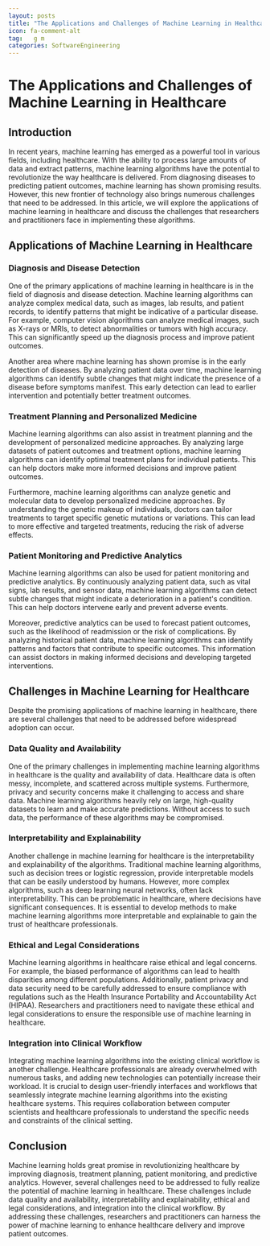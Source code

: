 ```yaml
---
layout: posts
title: "The Applications and Challenges of Machine Learning in Healthcare"
icon: fa-comment-alt
tag:   g m
categories: SoftwareEngineering
---
```



# The Applications and Challenges of Machine Learning in Healthcare

## Introduction

In recent years, machine learning has emerged as a powerful tool in various fields, including healthcare. With the ability to process large amounts of data and extract patterns, machine learning algorithms have the potential to revolutionize the way healthcare is delivered. From diagnosing diseases to predicting patient outcomes, machine learning has shown promising results. However, this new frontier of technology also brings numerous challenges that need to be addressed. In this article, we will explore the applications of machine learning in healthcare and discuss the challenges that researchers and practitioners face in implementing these algorithms.

## Applications of Machine Learning in Healthcare

### Diagnosis and Disease Detection

One of the primary applications of machine learning in healthcare is in the field of diagnosis and disease detection. Machine learning algorithms can analyze complex medical data, such as images, lab results, and patient records, to identify patterns that might be indicative of a particular disease. For example, computer vision algorithms can analyze medical images, such as X-rays or MRIs, to detect abnormalities or tumors with high accuracy. This can significantly speed up the diagnosis process and improve patient outcomes.

Another area where machine learning has shown promise is in the early detection of diseases. By analyzing patient data over time, machine learning algorithms can identify subtle changes that might indicate the presence of a disease before symptoms manifest. This early detection can lead to earlier intervention and potentially better treatment outcomes.

### Treatment Planning and Personalized Medicine

Machine learning algorithms can also assist in treatment planning and the development of personalized medicine approaches. By analyzing large datasets of patient outcomes and treatment options, machine learning algorithms can identify optimal treatment plans for individual patients. This can help doctors make more informed decisions and improve patient outcomes.

Furthermore, machine learning algorithms can analyze genetic and molecular data to develop personalized medicine approaches. By understanding the genetic makeup of individuals, doctors can tailor treatments to target specific genetic mutations or variations. This can lead to more effective and targeted treatments, reducing the risk of adverse effects.

### Patient Monitoring and Predictive Analytics

Machine learning algorithms can also be used for patient monitoring and predictive analytics. By continuously analyzing patient data, such as vital signs, lab results, and sensor data, machine learning algorithms can detect subtle changes that might indicate a deterioration in a patient's condition. This can help doctors intervene early and prevent adverse events.

Moreover, predictive analytics can be used to forecast patient outcomes, such as the likelihood of readmission or the risk of complications. By analyzing historical patient data, machine learning algorithms can identify patterns and factors that contribute to specific outcomes. This information can assist doctors in making informed decisions and developing targeted interventions.

## Challenges in Machine Learning for Healthcare

Despite the promising applications of machine learning in healthcare, there are several challenges that need to be addressed before widespread adoption can occur.

### Data Quality and Availability

One of the primary challenges in implementing machine learning algorithms in healthcare is the quality and availability of data. Healthcare data is often messy, incomplete, and scattered across multiple systems. Furthermore, privacy and security concerns make it challenging to access and share data. Machine learning algorithms heavily rely on large, high-quality datasets to learn and make accurate predictions. Without access to such data, the performance of these algorithms may be compromised.

### Interpretability and Explainability

Another challenge in machine learning for healthcare is the interpretability and explainability of the algorithms. Traditional machine learning algorithms, such as decision trees or logistic regression, provide interpretable models that can be easily understood by humans. However, more complex algorithms, such as deep learning neural networks, often lack interpretability. This can be problematic in healthcare, where decisions have significant consequences. It is essential to develop methods to make machine learning algorithms more interpretable and explainable to gain the trust of healthcare professionals.

### Ethical and Legal Considerations

Machine learning algorithms in healthcare raise ethical and legal concerns. For example, the biased performance of algorithms can lead to health disparities among different populations. Additionally, patient privacy and data security need to be carefully addressed to ensure compliance with regulations such as the Health Insurance Portability and Accountability Act (HIPAA). Researchers and practitioners need to navigate these ethical and legal considerations to ensure the responsible use of machine learning in healthcare.

### Integration into Clinical Workflow

Integrating machine learning algorithms into the existing clinical workflow is another challenge. Healthcare professionals are already overwhelmed with numerous tasks, and adding new technologies can potentially increase their workload. It is crucial to design user-friendly interfaces and workflows that seamlessly integrate machine learning algorithms into the existing healthcare systems. This requires collaboration between computer scientists and healthcare professionals to understand the specific needs and constraints of the clinical setting.

## Conclusion

Machine learning holds great promise in revolutionizing healthcare by improving diagnosis, treatment planning, patient monitoring, and predictive analytics. However, several challenges need to be addressed to fully realize the potential of machine learning in healthcare. These challenges include data quality and availability, interpretability and explainability, ethical and legal considerations, and integration into the clinical workflow. By addressing these challenges, researchers and practitioners can harness the power of machine learning to enhance healthcare delivery and improve patient outcomes.